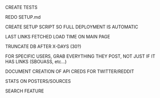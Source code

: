 CREATE TESTS

REDO SETUP.md

CREATE SETUP SCRIPT SO FULL DEPLOYMENT IS AUTOMATIC

LAST LINKS FETCHED LOAD TIME ON MAIN PAGE

TRUNCATE DB AFTER X-DAYS (30?)

FOR SPECIFIC USERS, GRAB EVERYTHING THEY POST, NOT JUST IF IT HAS LINKS (SBOUASS, etc...)

DOCUMENT CREATION OF API CREDS FOR TWITTER/REDDIT

STATS ON POSTERS/SOURCES

SEARCH FEATURE